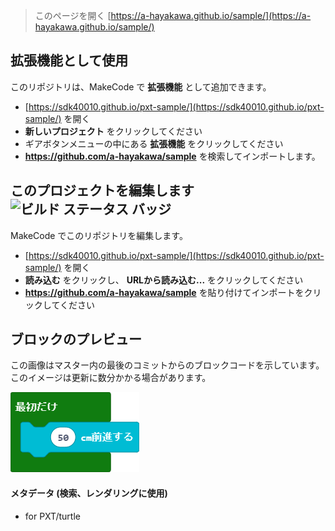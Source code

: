 
> このページを開く [https://a-hayakawa.github.io/sample/](https://a-hayakawa.github.io/sample/)

## 拡張機能として使用

このリポジトリは、MakeCode で **拡張機能** として追加できます。

* [https://sdk40010.github.io/pxt-sample/](https://sdk40010.github.io/pxt-sample/) を開く
* **新しいプロジェクト** をクリックしてください
* ギアボタンメニューの中にある **拡張機能** をクリックしてください
* **https://github.com/a-hayakawa/sample** を検索してインポートします。

## このプロジェクトを編集します ![ビルド ステータス バッジ](https://github.com/a-hayakawa/sample/workflows/MakeCode/badge.svg)

MakeCode でこのリポジトリを編集します。

* [https://sdk40010.github.io/pxt-sample/](https://sdk40010.github.io/pxt-sample/) を開く
* **読み込む** をクリックし、 **URLから読み込む...** をクリックしてください
* **https://github.com/a-hayakawa/sample** を貼り付けてインポートをクリックしてください

## ブロックのプレビュー

この画像はマスター内の最後のコミットからのブロックコードを示しています。
このイメージは更新に数分かかる場合があります。

![生成されたブロック](https://github.com/a-hayakawa/sample/raw/master/.github/makecode/blocks.png)

#### メタデータ (検索、レンダリングに使用)

* for PXT/turtle
<script src="https://makecode.com/gh-pages-embed.js"></script><script>makeCodeRender("{{ site.makecode.home_url }}", "{{ site.github.owner_name }}/{{ site.github.repository_name }}");</script>

